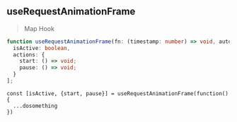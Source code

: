 ## useRequestAnimationFrame

> Map Hook

```typescript
function useRequestAnimationFrame(fn: (timestamp: number) => void, auto?: boolean): [
  isActive: boolean,
  actions: {
    start: () => void;
    pause: () => void;
  }
];
```

```tsx
const [isActive, {start, pause}] = useRequestAnimationFrame(function() {
  ...dosomething
})
```